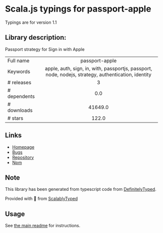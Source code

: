 
# Scala.js typings for passport-apple

Typings are for version 1.1

## Library description:
Passport strategy for Sign in with Apple

|                    |                 |
| ------------------ | :-------------: |
| Full name          | passport-apple |
| Keywords           | apple, auth, sign, in, with, passportjs, passport, node, nodejs, strategy, authentication, identity |
| # releases         | 3 |
| # dependents       | 0.0 |
| # downloads        | 41649.0 |
| # stars            | 122.0 |

## Links
- [Homepage](https://github.com/ananay/passport-apple#readme)
- [Bugs](https://github.com/ananay/passport-apple/issues)
- [Repository](https://github.com/ananay/passport-apple)
- [Npm](https://www.npmjs.com/package/passport-apple)
    


## Note
This library has been generated from typescript code from [DefinitelyTyped](https://definitelytyped.org).

Provided with :purple_heart: from [ScalablyTyped](https://github.com/oyvindberg/ScalablyTyped)

## Usage
See [the main readme](../../readme.md) for instructions.


